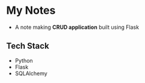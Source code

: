 # My Notes
- A note making **CRUD application** built using Flask

## Tech Stack
* Python
* Flask
* SQLAlchemy
